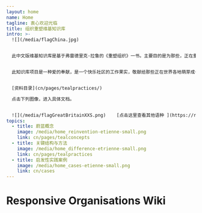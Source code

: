 ```yaml
---
layout: home
name: Home
tagline: 衷心欢迎光临
title: 组织重塑维基知识库
intro: >-
  ![](/media/flagChina.jpg)


  此中文版维基知识库是基于弗雷德里克·拉鲁的《重塑组织》一书。主要目的是为那些，正在重塑自己的组织，在提升组织管理水平的实践中寻找灵感的领导者，奉献一个实践指南。


  此知识库项目是一种爱的奉献，是一个快乐社区的工作果实，敬献给那些正在世界各地萌芽成长的充满生命激情的蔚蓝组织。真心邀请您[点击此处加入我们](https://reinventingorganizationswiki.com/cn/pages/how-can-you-contribute/)，为这个维基知识库添加案例和洞见。


  [资料目录](cn/pages/tealpractices/)

  点击下列图像，进入具体文档。


  ![](/media/flagGreatBritainXXS.png)    [点击这里查看其他语种 ](https://reinventingorganizationswiki.com/cn/pages/translations) 进入知识库的其他语言页面（英文，匈牙利和西班牙语已经完成--俄文和法文构建中）
topics:
  - title: 蔚蓝概念
    image: /media/home_reinvention-etienne-small.png
    link: cn/pages/tealconcepts
  - title: 关键结构与方法
    image: /media/home_difference-etrienne-small.png
    link: cn/pages/tealpractices
  - title: 启发性实践案例
    image: /media/home_cases-etienne-small.png
    link: cn/cases
---
```


# Responsive Organisations Wiki
